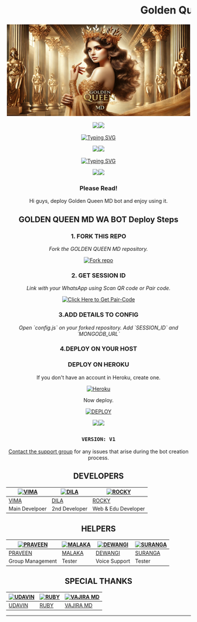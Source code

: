 <div class="repo" align="center">
 
  <a href="#">
  <marquee> <h1>Golden Queen MD!!!</h1></marquee>
    <img src="https://github.com/GoldenQueens/GoldenQueen-MD-Database/blob/514a16a2c501577afb11371514e9d895c1303a2c/image/16%3A9.webp" width="500" height="250" alt="Golden Queen WA BOT"></img>
    
<a><img src='https://i.imgur.com/LyHic3i.gif'/></a><a><img src='https://i.imgur.com/LyHic3i.gif'/></a>

<p align="center">
  <a href="https://git.io/typing-svg">
    <img src="https://readme-typing-svg.demolab.com?font=EB+Garamond&weight=800&size=28&duration=4000&pause=1000&random=false&width=435&lines=+•★⃝+𝐆𝐎𝐋𝐃𝐄𝐍 𝐐𝐔𝐄𝐄𝐍 𝐌𝐃★⃝•;🌺𝐌𝐔𝐋𝐓𝐈 𝐃𝐄𝐕𝐈𝐂𝐄 𝐖𝐀 𝐁𝐎𝐓🌺;." alt="Typing SVG" />
  </a>
</p>

<a><img src='https://i.imgur.com/LyHic3i.gif'/></a><a><img src='https://i.imgur.com/LyHic3i.gif'/></a>

<p align="center">
  <a href="https://git.io/typing-svg">
    <img src="https://readme-typing-svg.demolab.com?font=EB+Garamond&weight=800&size=28&duration=4000&pause=1000&random=false&width=435&lines=+•★⃝+𝐃𝐄𝐕𝐄𝐋𝐎𝐏𝐄𝐑 𝐁𝐘★⃝•;𝐕𝐈𝐌𝐀 𝐌𝐎𝐃𝐒;𝐌𝐑 𝐃𝐈𝐋𝐀; 𝐌𝐑 𝐑𝐎𝐂𝐊𝐘; 𝐒𝐔𝐑𝐀𝐍𝐆𝐀; 𝐌𝐑 𝐌𝐀𝐋𝐀𝐊𝐀." alt="Typing SVG" />
  </a>
</p>

<a><img src='https://i.imgur.com/LyHic3i.gif'/></a><a><img src='https://i.imgur.com/LyHic3i.gif'/></a>

### Please Read!
Hi guys, deploy Golden Queen MD bot and enjoy using it.

## GOLDEN QUEEN MD WA BOT Deploy Steps


### 1. FORK THIS REPO
<p><i>Fork the  GOLDEN QUEEN MD repository.</i></p>
<a href='https://github.com/GoldenQueens/Golden-Queens-MD/fork' target="_blank"><img alt='Fork repo' src='https://img.shields.io/badge/Fork This Repo-black?style=for-the-badge&logo=git&logoColor=white' width="150"></a>

### 2. GET SESSION ID 
<p><i>Link with your WhatsApp using Scan QR code or Pair code.</i></p>
<a href="https://sesseion-18ca739565c9.herokuapp.com/"><img src="https://img.shields.io/badge/PAIR_CODE-blue" alt="Click Here to Get Pair-Code" width="200"></a>   

### 3.ADD DETAILS TO CONFIG 

<p><i>Open `config.js` on your forked repository. Add `SESSION_ID` and `MONGODB_URL`</i></p>

### 4.DEPLOY ON YOUR HOST

### DEPLOY ON HEROKU

 <p>If you don't have an account in Heroku, create one.</p>
   
 <a href='https://signup.heroku.com/' target="_blank"><img alt='Heroku' src='https://img.shields.io/badge/-Create-purple?style=for-the-badge&logo=heroku&logoColor=white'/></a>
 <p>Now deploy.</p>
  
 <a href='https://dashboard.heroku.com/new?template=https://github.com/GoldenQueens/Golden-Queens-MD' target="_blank"><img alt='DEPLOY' src='https://img.shields.io/badge/-DEPLOY-purple?style=for-the-badge&logo=heroku&logoColor=white'/></a>

<a><img src='https://i.imgur.com/LyHic3i.gif'/></a><a><img src='https://i.imgur.com/LyHic3i.gif'/></a>
 ### `VERSION: V1`
[Contact the support group](https://whatsapp.com/channel/0029VatNXdD1dAwDAV9kvM28) for any issues that arise during the bot creation process.

## DEVELOPERS 
[![VIMA](https://i.ibb.co/q0xbBbP/Golden-Queen-MD-VIMAMODS-d58f820b1febadb6.jpg?size=10)](https://whatsapp.com/channel/0029VatNXdD1dAwDAV9kvM28) | [![DILA](https://files.catbox.moe/8oxpkk.jpeg?size=50)](https://whatsapp.com/channel/0029VatNXdD1dAwDAV9kvM28) | [![ROCKY](https://i.ibb.co/5v5ryvx/Golden-Queen-MD-VIMAMODS-472335d8adda3158.jpg?size=50)](https://whatsapp.com/channel/0029VatNXdD1dAwDAV9kvM28)  
----|----|----
 [VIMA](https://wa.me/94776734030?text=vima)| [DILA](https://wa.me/94777839446?text=dilo) | [ROCKY](https://wa.me/94704104383?text=Hey_Rocky) 
Main Develpoer  | 2nd Developer | Web & Edu Developer 
## HELPERS

[![PRAVEEN](https://i.ibb.co/sFNWXFd/Golden-Queen-MD-VIMAMODS-4ff877cbeeae7330.jpg?size=50)](https://whatsapp.com/channel/0029VatNXdD1dAwDAV9kvM28)| [![MALAKA](https://i.ibb.co/8KJ3vpz/Golden-Queen-MD-VIMAMODS-05610736a46dccd6.jpg?size=50)](https://whatsapp.com/channel/0029VatNXdD1dAwDAV9kvM28) | [![DEWANGI](https://i.ibb.co/2WWXBJL/Golden-Queen-MD-VIMAMODS-4d70b51707b40e6f.jpg?size=50)](https://whatsapp.com/channel/0029VatNXdD1dAwDAV9kvM28) | [![SURANGA](https://i.ibb.co/NZnXPmL/Golden-Queen-MD-VIMAMODS-06dafc9fd6dc5ebd.jpg?size=5)](https://whatsapp.com/channel/0029VatNXdD1dAwDAV9kvM28) 
----|----|----|----
[PRAVEEN](https://wa.me/947) | [MALAKA](https://wa.me/94704243771?text=Hey_Malaka) | [DEWANGI](https://wa.me/) |  [SURANGA](https://wa.me/94720319480?text=Sura)
Group Management  | Tester | Voice Support | Tester

## SPECIAL THANKS 

[![UDAVIN](https://i.ibb.co/MCxXPSj/Golden-Queen-MD-VIMAMODS-3efa9ccb8ba68d0b.jpg?size=10)](https://whatsapp.com/channel/0029VatNXdD1dAwDAV9kvM28) | [![RUBY](https://i.ibb.co/3TST4DV/Golden-Queen-MD-VIMAMODS-85c3c96a736330da.jpg50)](https://whatsapp.com/channel/0029VatNXdD1dAwDAV9kvM28) | [![VAJIRA MD](https://i.ibb.co/qJS01yh/Golden-Queen-MD-VIMAMODS-b952115266f96dc6.jpg?size=50)](https://whatsapp.com/channel/0029VatNXdD1dAwDAV9kvM28)
----|----|----
 [UDAVIN](https://wa.me/947)| [RUBY](https://wa.me/947) | [VAJIRA MD](https://wa.me/947) 
<hr>
</div>
